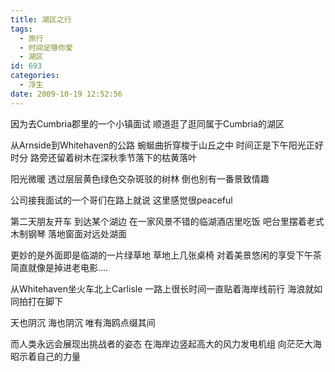 ```yaml
---
title: 湖区之行
tags:
  - 旅行
  - 时间足够你爱
  - 湖区
id: 693
categories:
  - 浮生
date: 2009-10-19 12:52:56
---
```


因为去Cumbria郡里的一个小镇面试 顺道逛了逛同属于Cumbria的湖区

从Arnside到Whitehaven的公路 蜿蜒曲折穿梭于山丘之中 时间正是下午阳光正好时分 路旁还留着树木在深秋季节落下的枯黄落叶

阳光微暖 透过层层黄色绿色交杂斑驳的树林 倒也别有一番景致情趣

公司接我面试的一个哥们在路上就说 这里感觉很peaceful

第二天朋友开车 到达某个湖边 在一家风景不错的临湖酒店里吃饭 吧台里摆着老式木制钢琴 落地窗面对远处湖面

更妙的是外面即是临湖的一片绿草地 草地上几张桌椅 对着美景悠闲的享受下午茶 简直就像是掉进老电影....

从Whitehaven坐火车北上Carlisle 一路上很长时间一直贴着海岸线前行 海浪就如同拍打在脚下

天也阴沉 海也阴沉 唯有海鸥点缀其间

而人类永远会展现出挑战者的姿态 在海岸边竖起高大的风力发电机组 向茫茫大海昭示着自己的力量